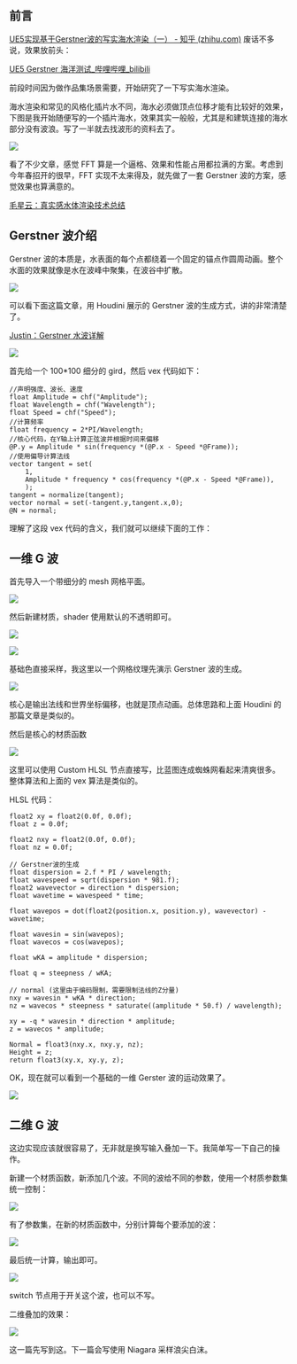 ## 前言
[UE5实现基于Gerstner波的写实海水渲染（一） - 知乎 (zhihu.com)](https://zhuanlan.zhihu.com/p/609316112)
废话不多说，效果放前头：

[UE5 Gerstner 海洋测试_哔哩哔哩_bilibili](https://link.zhihu.com/?target=https%3A//www.bilibili.com/video/BV1Hy4y1o7JB/%3Fspm_id_from%3D333.999.0.0%26vd_source%3D1144cd70fd26d7a4d02397189f9ad785)

前段时间因为做作品集场景需要，开始研究了一下写实海水渲染。

海水渲染和常见的风格化插片水不同，海水必须做顶点位移才能有比较好的效果，下图是我开始随便写的一个插片海水，效果其实一般般，尤其是和建筑连接的海水部分没有波浪。写了一半就去找波形的资料去了。

![](1677303700494.png)

看了不少文章，感觉 FFT 算是一个逼格、效果和性能占用都拉满的方案。考虑到今年春招开的很早，FFT 实现不太来得及，就先做了一套 Gerstner 波的方案，感觉效果也算满意的。

[毛星云：真实感水体渲染技术总结](https://zhuanlan.zhihu.com/p/95917609)

## Gerstner 波介绍

Gerstner 波的本质是，水表面的每个点都绕着一个固定的锚点作圆周动画。整个水面的效果就像是水在波峰中聚集，在波谷中扩散。

![](1677303700897.png)

可以看下面这篇文章，用 Houdini 展示的 Gerstner 波的生成方式，讲的非常清楚了。

[Justin：Gerstner 水波详解](https://zhuanlan.zhihu.com/p/157752100)

![](1677303700949.png)

首先给一个 100*100 细分的 gird，然后 vex 代码如下：

```
//声明强度、波长、速度
float Amplitude = chf("Amplitude");
float Wavelength = chf("Wavelength");
float Speed = chf("Speed");
//计算频率
float frequency = 2*PI/Wavelength;
//核心代码，在Y轴上计算正弦波并根据时间来偏移
@P.y = Amplitude * sin(frequency *(@P.x - Speed *@Frame));
//使用偏导计算法线
vector tangent = set(
    1,
    Amplitude * frequency * cos(frequency *(@P.x - Speed *@Frame)),
    );
tangent = normalize(tangent);
vector normal = set(-tangent.y,tangent.x,0);
@N = normal;
```

理解了这段 vex 代码的含义，我们就可以继续下面的工作：

## 一维 G 波

首先导入一个带细分的 mesh 网格平面。

![](1677303701249.png)

然后新建材质，shader 使用默认的不透明即可。

![](1677303701296.png)

![](1677303701548.png)

基础色直接采样，我这里以一个网格纹理先演示 Gerstner 波的生成。

![](1677303701917.png)

核心是输出法线和世界坐标偏移，也就是顶点动画。总体思路和上面 Houdini 的那篇文章是类似的。

然后是核心的材质函数

![](1677303702154.png)

这里可以使用 Custom HLSL 节点直接写，比蓝图连成蜘蛛网看起来清爽很多。整体算法和上面的 vex 算法是类似的。

HLSL 代码：

```
float2 xy = float2(0.0f, 0.0f);
float z = 0.0f;

float2 nxy = float2(0.0f, 0.0f);
float nz = 0.0f;

// Gerstner波的生成
float dispersion = 2.f * PI / wavelength;
float wavespeed = sqrt(dispersion * 981.f);
float2 wavevector = direction * dispersion;
float wavetime = wavespeed * time;

float wavepos = dot(float2(position.x, position.y), wavevector) - wavetime;

float wavesin = sin(wavepos);
float wavecos = cos(wavepos);

float wKA = amplitude * dispersion;

float q = steepness / wKA;

// normal (这里由于编码限制，需要限制法线的Z分量)
nxy = wavesin * wKA * direction;
nz = wavecos * steepness * saturate((amplitude * 50.f) / wavelength);

xy = -q * wavesin * direction * amplitude;
z = wavecos * amplitude;

Normal = float3(nxy.x, nxy.y, nz);
Height = z;
return float3(xy.x, xy.y, z);
```

OK，现在就可以看到一个基础的一维 Gerster 波的运动效果了。

![](1677303702533.png)

## 二维 G 波

这边实现应该就很容易了，无非就是换写输入叠加一下。我简单写一下自己的操作。

新建一个材质函数，新添加几个波。不同的波给不同的参数，使用一个材质参数集统一控制：

![](1677303702738.png)

有了参数集，在新的材质函数中，分别计算每个要添加的波：

![](1677303702944.png)

最后统一计算，输出即可。

![](1677303703228.png)

switch 节点用于开关这个波，也可以不写。

二维叠加的效果：

![](1677303703463.png)

这一篇先写到这。下一篇会写使用 Niagara 采样浪尖白沫。